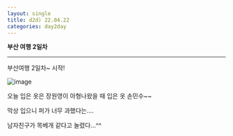 ```yaml
---
layout: single
title: d2d) 22.04.22
categories: day2day
---
```


__부산 여행 2일차__

-------------------------------------------------------------------------------------------

부산여행 2일차~ 시작!

![image](https://user-images.githubusercontent.com/52832956/164580150-0b1b2843-e38b-43f9-b305-1191bc98a47f.png)

오늘 입은 옷은 장원영이 아형나왔을 때 입은 옷 손민수~~

막상 입으니 퍼가 너무 과했다는....

남자친구가 목베개 같다고 놀렸다...^^


